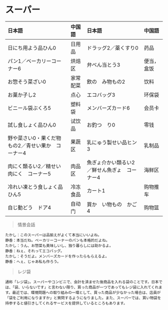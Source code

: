 # スーパー

| 日本語                                                         | 中国語   | 日本語                                                    | 中国語     |
| :------------------------------------------------------------- | :------- | :-------------------------------------------------------- | :--------- |
| <ruby>日にち用よう品ひん0</ruby>                               | 日用品   | <ruby>ドラッグ2／薬くすり0</ruby>                         | 药品       |
| <ruby>パン1／ベーカリーコーナー6</ruby>                        | 烘焙区   | <ruby>弁べん当とう3</ruby>                                | 便当，盒饭 |
| <ruby>お惣そう菜ざい0</ruby>                                   | 家常配菜 | <ruby>飲の　み物もの2</ruby>                              | 饮料       |
| <ruby>お菓か子し2</ruby>                                       | 点心     | <ruby>エコバッグ3</ruby>                                  | 环保袋     |
| <ruby>ビニール袋ぶくろ5</ruby>                                 | 塑料袋   | <ruby>メンバーズカード6</ruby>                            | 会员卡     |
| <ruby>試し食しょく品ひん0</ruby>                               | 试饮品   | <ruby>お釣つ　り0</ruby>                                  | 零钱       |
| <ruby>野や菜さい0・果くだ物もの2／青せい果か　コーナー4</ruby> | 果蔬区   | <ruby>乳にゅう製せい品ヒン3</ruby>                        | 乳制品     |
| <ruby>肉にく類るい2／精せい肉にく　コーナー5</ruby>            | 肉品区   | <ruby>魚ぎょ介かい類るい2／鮮せん魚ぎょ　コーナー4</ruby> | 海鲜区     |
| <ruby>冷れい凍とう食しょく品ひん5</ruby>                       | 冷冻食品 | <ruby>カート1</ruby>                                      | 购物推车   |
| <ruby>自じ動どう　ドア4</ruby>                                 | 自动门   | <ruby>買か　い物もの　かご4</ruby>                        | 购物篮     |

> 情景会話

```text
たかし：このスーパーは品揃えがよくて本当にいいよね。
静香：本当だね。ベーカリーコーナーのパンも本格的だよね。
たかし：うん、お惣菜も美味しいし、独り暮らしには助かるよ。
静香：ねぇ、それってエコバッグ。
たかし：そうだよ。メンバーズカードを作ったらもらえるよ。
静香：へぇ、じゃあ私も作ろう。
```

> レジ袋

```text
通称「レジ袋」。スーパーやコンビニで、会計を済ませた後商品を入れる袋のことです。日本では、「袋、いらないです」と言わない限り、買った商品が一つであってもレジ袋に入れてくれます。最近では、環境問題への取り組みの一環として、買った商品が少なかった場合は、店員が「袋をご利用になりますか」と質問するようになりました。また、スーパーでは、買い物袋を持参すると値引きしてくれるサービスを提供しているところもあります。
```
